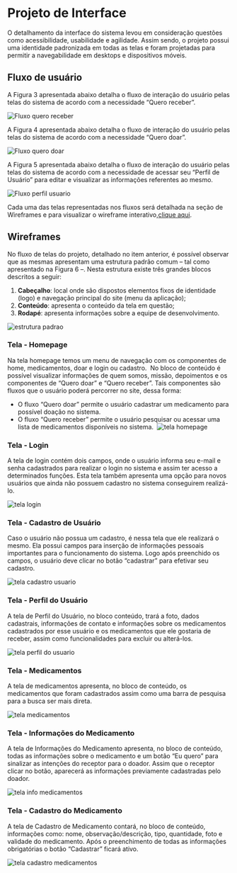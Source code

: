 # Projeto de Interface

O detalhamento da interface do sistema levou em consideração questões como acessibilidade, usabilidade e agilidade. Assim sendo, o projeto possui uma identidade padronizada em todas as telas e foram projetadas para permitir a navegabilidade em desktops e dispositivos móveis.

## Fluxo de usuário

A Figura 3 apresentada abaixo detalha o fluxo de interação do usuário pelas telas do sistema de acordo com a necessidade “Quero receber”.

![Fluxo quero receber](img/fluxo_quero_receber.png)

A Figura 4 apresentada abaixo detalha o fluxo de interação do usuário pelas telas do sistema de acordo com a necessidade “Quero doar”.

![Fluxo quero doar](img/fluxo_quero_doar.png)

A Figura 5 apresentada abaixo detalha o fluxo de interação do usuário pelas telas do sistema de acordo com a necessidade de acessar seu “Perfil de Usuário” para editar e visualizar as informações referentes ao mesmo.

![Fluxo perfil usuario](img/fluxo_perfil_usuario.png)

Cada uma das telas representadas nos fluxos será detalhada na seção de Wireframes e para visualizar o wireframe interativo,[clique aqui](<https://www.figma.com/file/Y7PikQcB8ZZHwyp0ttTr0X/Projeto---REDOM-PET-(Rede-de-Doa%C3%A7%C3%A3o-de-Medicamentos-para-Pet)?node-id=0%3A1>).

## Wireframes

No fluxo de telas do projeto, detalhado no item anterior, é possível observar que as mesmas apresentam uma estrutura padrão comum – tal como apresentado na Figura 6 –. Nesta estrutura existe três grandes blocos descritos a seguir:

1. **Cabeçalho**: local onde são dispostos elementos fixos de identidade (logo) e navegação principal do site (menu da aplicação);
2. **Conteúdo**: apresenta o conteúdo da tela em questão;
3. **Rodapé**: apresenta informações sobre a equipe de desenvolvimento.

![estrutura padrao](img/estrutura_padrao.png)

### Tela - Homepage

Na tela homepage temos um menu de navegação com os componentes de home, medicamentos, doar e login ou cadastro. 
No bloco de conteúdo é possível visualizar informações de quem somos, missão, depoimentos e os componentes de “Quero doar” e “Quero receber”. Tais componentes são fluxos que o usuário poderá percorrer no site, dessa forma:

- O fluxo “Quero doar” permite o usuário cadastrar um medicamento para possível doação no sistema.
- O fluxo “Quero receber” permite o usuário pesquisar ou acessar uma lista de medicamentos disponíveis no sistema. 
  ![tela homepage](img/home_page.png)

### Tela - Login

A tela de login contém dois campos, onde o usuário informa seu e-mail e senha cadastrados para realizar o login no sistema e assim ter acesso a determinados funções. Esta tela também apresenta uma opção para novos usuários que ainda não possuem cadastro no sistema conseguirem realizá-lo.

![tela login](img/login.png)

### Tela - Cadastro de Usuário

Caso o usuário não possua um cadastro, é nessa tela que ele realizará o mesmo. Ela possui campos para inserção de informações pessoais importantes para o funcionamento do sistema. Logo após preenchido os campos, o usuário deve clicar no botão “cadastrar” para efetivar seu cadastro.

![tela cadastro usuario](img/cadastro_usuario.png)

### Tela - Perfil do Usuário

A tela de Perfil do Usuário, no bloco conteúdo, trará a foto, dados cadastrais, informações de contato e informações sobre os medicamentos cadastrados por esse usuário e os medicamentos que ele gostaria de receber, assim como funcionalidades para excluir ou alterá-los.

![tela perfil do usuario](img/perfil_usuario.png)

### Tela - Medicamentos

A tela de medicamentos apresenta, no bloco de conteúdo, os medicamentos que foram cadastrados assim como uma barra de pesquisa para a busca ser mais direta.

![tela medicamentos](img/medicamentos.png)

### Tela - Informações do Medicamento

A tela de Informações do Medicamento apresenta, no bloco de conteúdo, todas as informações sobre o medicamento e um botão “Eu quero” para sinalizar as intenções do receptor para o doador. Assim que o receptor clicar no botão, aparecerá as informações previamente cadastradas pelo doador.

![tela info medicamentos](img/info_medicamentos.png)

### Tela - Cadastro do Medicamento

A tela de Cadastro de Medicamento contará, no bloco de conteúdo, informações como: nome, observação/descrição, tipo, quantidade, foto e validade do medicamento. Após o preenchimento de todas as informações obrigatórias o botão “Cadastrar” ficará ativo.

![tela cadastro medicamentos](img/cadastro_medicamentos.png)
